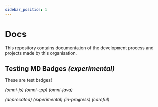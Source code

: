 ```yaml
---
sidebar_position: 1
---
```


# Docs

This repository contains documentation of the development process and projects made by this organisation.

## Testing MD Badges _(experimental)_

These are test badges!

_(omni-js)_
_(omni-cpp)_
_(omni-java)_

_(deprecated)_
_(experimental)_
_(in-progress)_
_(careful)_
